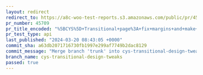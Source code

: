 ```yaml
---
layout: redirect
redirect_to: https://a8c-woo-test-reports.s3.amazonaws.com/public/pr/45709/api/index.html
pr_number: 45709
pr_title_encoded: "%5BCYS%5D+Transitional+page%3A+fix+margins+and+make+the+3rd+question+not+required"
pr_test_type: api
last_published: "2024-03-20 08:43:05 +0000"
commit_sha: a63db2071716730fb1997e299af7749b2dac8129
commit_message: "Merge branch 'trunk' into cys-transitional-design-tweaks"
branch_name: cys-transitional-design-tweaks
passed: true
---
```

